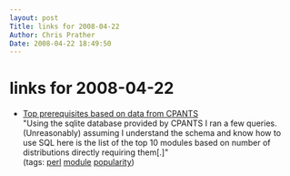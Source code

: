 ```yaml
---
layout: post
Title: links for 2008-04-22  
Author: Chris Prather
Date: 2008-04-22 18:49:50
---
```


# links for 2008-04-22
<ul class="delicious">
	<li>
		<div class="delicious-link"><a href="http://www.perlmonks.org/index.pl?node_id=681641">Top prerequisites based on data from CPANTS</a></div>
		<div class="delicious-extended">"Using the sqlite database provided by CPANTS I ran a few queries. (Unreasonably) assuming I understand the schema and know how to use SQL here is the list of the top 10 modules based on number of distributions directly requiring them[.]"</div>
		<div class="delicious-tags">(tags: <a href="http://del.icio.us/perigrin/perl">perl</a> <a href="http://del.icio.us/perigrin/module">module</a> <a href="http://del.icio.us/perigrin/popularity">popularity</a>)</div>
	</li>
</ul>

